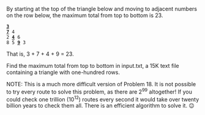 By starting at the top of the triangle below and moving to adjacent numbers on the row below, the maximum total from top to bottom is 23.

<ins>**``3``**</ins><br />
<ins>**``7``**</ins>`` 4``<br />
``2 ``<ins>**``4``**</ins>`` 6``<br />
``8 5 ``<ins>**``9``**</ins>`` 3``<br />

That is, 3 + 7 + 4 + 9 = 23.

Find the maximum total from top to bottom in input.txt, a 15K text file containing a triangle with one-hundred rows.

NOTE: This is a much more difficult version of Problem 18. It is not possible to try every route to solve this problem, as there are 2<sup>99</sup> altogether! If you could check one trillion (10<sup>12</sup>) routes every second it would take over twenty billion years to check them all. There is an efficient algorithm to solve it. :wink: